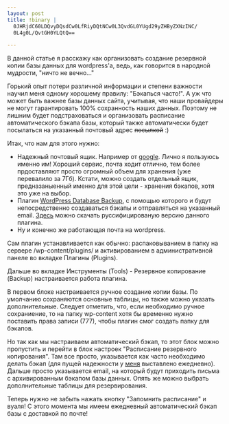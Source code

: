 ```yaml
--- 
layout: post
title: !binary |
  0JHRjdC60LDQvyDQsdCw0LfRiyDQtNCw0L3QvdGL0YUgd29yZHByZXNzINC/
  0L4g0L/QvtGH0YLQtQ==

---
```

В данной статье я расскажу как организовать создание резервной копии базы данных для wordpress'a, ведь, как говорится в народной мудрости, "ничто не вечно..."

Горький опыт потери различной информации и степени важности научил меня одному хорошему правилу: "Бэкапься часто!". А уж что может быть важнее базы данных сайта, учитывая, что наши провайдеры не могут гарантировать 100% сохранность наших данных. Поэтому не лишним будет подстраховаться и организовать расписание автоматического бэкапа базы, который также автоматически будет посылаться на указанный почтовый адрес <span style="text-decoration: line-through;">посылкой</span> :)

Итак, что нам для этого нужно:
<ul>
	<li>Надежный почтовый ящик. Например от <a href="https://mail.google.com/" rel="nofollow">google</a>. Лично я пользуюсь именно им! Хороший сервис, почта ходит отлично, тем более прдоставляют просто огромный объем для хранения (уже перевалило за 7Гб). Кстати, можно создать отдельный ящик, предназаныенный именно для этой цели - хранения бэкапов, хотя это уже на выбор.</li>
	<li>Плагин <a title="Домашняя страница плагина" href="http://www.ilfilosofo.com/blog/wp-db-backup" rel="nofollow">WordPress Database Backup</a>, с помощью которого и будут непосредственно создаваться бэкапы и отправляться на указанный email. <a href="http://mywordpress.ru/plugins/wordpress-database-backup/" rel="nofollow">Здесь</a> можно скачать руссифицированую версию данного плагина.</li>
	<li>Ну и конечно же работающая почта на wordpress.</li>
</ul>
Сам плагин устанавливается как обычно: распаковыванием в папку на сервере /wp-content/plugins/ и активированием в административной панеле во вкладке Плагины (Plugins).

Дальше во вкладке Инструменты (Tools) - Резервное копирование (Backup) настраивается работа плагина.

В первом блоке настраивается ручное создание копии базы. По умолчанию сохраняются основные таблицы, но также можно указать дополнительные. Следует отметить, что, если необходимо ручное сохраниение, то на папку wp-content хотя бы временно нужно поставить права записи (777), чтобы плагин смог создать папку для бэкапов.

Но так как мы настраиваем автоматический бэкап, то этот блок можно пропустить и перейти в блок настроек "Расписание резервного копирования". Там все просто, указывается как часто необходимо делать бэкап (для пущей надежности у <a title="мой блог" href="http://knit.pp.ru" rel="nofollow">меня</a> выставлено ежедневно). Дальше просто указывается email, на который будут приходить письма с архивированным бэкапом базы данных. Опять же можно выбрать дополнительные таблицы для резервирования.

Теперь нужно не забыть нажать кнопку "Запомнить расписание" и вуаля! С этого момента мы имеем ежедневный автоматический бэкап базы с доставкой по почте!
